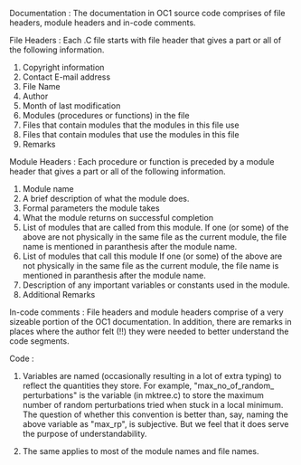 Documentation : 
  The documentation in OC1 source code comprises of file headers, 
  module headers and in-code comments.  
 
  File Headers : Each .C file starts with file header that gives a part
                 or all of the following information.

  1. Copyright information
  2. Contact E-mail address
  3. File Name
  4. Author
  5. Month of last modification 
  6. Modules (procedures or functions) in the file
  7. Files that contain modules that the modules in this file use
  8. Files that contain modules that use the modules in this file
  9. Remarks


  Module Headers : Each procedure or function is preceded by a module header
                   that gives a part or all of the following information.
 
  1. Module name 
  2. A brief description of what the module does.
  3. Formal parameters the module takes
  4. What the module returns on successful completion
  5. List of modules that are called from this module.
     If one (or some) of the above are not physically in the same file as
     the current module, the file name is mentioned in paranthesis after
     the module name.
  6. List of modules that call this module
     If one (or some) of the above are not physically in the same file as
     the current module, the file name is mentioned in paranthesis after
     the module name.
  7. Description of any important variables or constants used in the module.
  8. Additional Remarks


  In-code comments : File headers and module headers comprise of a very 
                     sizeable portion of the OC1 documentation. In addition,
                     there are remarks in places where the author felt (!!) they
                     were needed to better understand the code segments.

Code :

  1. Variables are named (occasionally resulting in a lot of extra typing)
     to reflect the quantities they store. For example, "max_no_of_random_
     perturbations" is the variable (in mktree.c) to store the maximum number
     of random perturbations tried when stuck in a local minimum. The question
     of whether this convention is better than, say, naming the above variable
     as "max_rp", is subjective. But we feel that it does serve the purpose
     of understandability.

  2. The same applies to most of the module names and file names.
 

